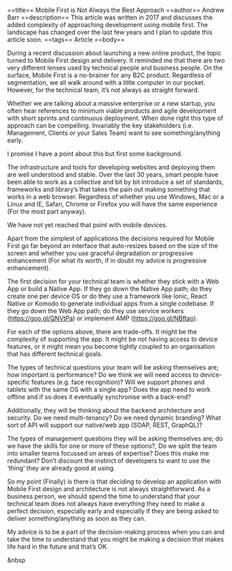 ==title==
    Mobile First is Not Always the Best Approach
==author==
    Andrew Barr
==description==
    This article was written in 2017 and discusses the added complexity of approaching development using mobile first. The landscape has changed over the last few years and I plan to update this article soon.
==tags==
    Article
==body==

During a recent discussion about launching a new online product, the topic turned to Mobile First design and delivery. It reminded me that there are two very different lenses used by technical people and business people. On the surface, Mobile First is a no-brainer for any B2C product. Regardless of segmentation, we all walk around with a little computer in our pocket. However, for the technical team, it’s not always as straight forward.

Whether we are talking about a massive enterprise or a new startup, you often hear references to minimum viable products and agile development with short sprints and continuous deployment. When done right this type of approach can be compelling. Invariably the key stakeholders (i.e. Management, Clients or your Sales Team) want to see something/anything early.

I promise I have a point about this but first some background.

The infrastructure and tools for developing websites and deploying them are well understood and stable. Over the last 30 years, smart people have been able to work as a collective and bit by bit introduce a set of standards, frameworks and library’s that takes the pain out making something that works in a web browser. Regardless of whether you use Windows, Mac or a Linux and IE, Safari, Chrome or Firefox you will have the same experience (For the most part anyway).

We have not yet reached that point with mobile devices.

Apart from the simplest of applications the decisions required for Mobile First go far beyond an interface that auto-resizes based on the size of the screen and whether you use graceful degradation or progressive enhancement (For what its worth, if in doubt my advice is progressive enhancement).

The first decision for your technical team is whether they stick with a Web App or build a Native App. If they go down the Native App path; do they create one per device OS or do they use a framework like Ionic, React Native or Komodo to generate individual apps from a single codebase. If they go down the Web App path; do they use service workers (https://goo.gl/QNVtPa) or implement AMP (https://goo.gl/NBftao).

For each of the options above, there are trade-offs. It might be the complexity of supporting the app. It might be not having access to device features, or it might mean you become tightly coupled to an organisation that has different technical goals.

The types of technical questions your team will be asking themselves are; how important is performance? Do we think we will need access to device-specific features (e.g. face recognition)? Will we support phones and tablets with the same OS with a single app? Does the app need to work offline and if so does it eventually synchronise with a back-end?

Additionally, they will be thinking about the backend architecture and security. Do we need multi-tenancy? Do we need dynamic branding? What sort of API will support our native/web app (SOAP, REST, GraphQL)?

The types of management questions they will be asking themselves are; do we have the skills for one or more of these options?, Do we split the team into smaller teams focussed on areas of expertise? Does this make me redundant? Don’t discount the instinct of developers to want to use the ‘thing’ they are already good at using.

So my point (Finally) is there is that deciding to develop an application with Mobile First design and architecture is not always straightforward. As a business person, we should spend the time to understand that your technical team does not always have everything they need to make a perfect decision, especially early and especially if they are being asked to deliver something/anything as soon as they can.

My advice is to be a part of the decision-making process when you can and take the time to understand that you might be making a decision that makes life hard in the future and that’s OK.

<span class="pt-20">&nbsp</span>